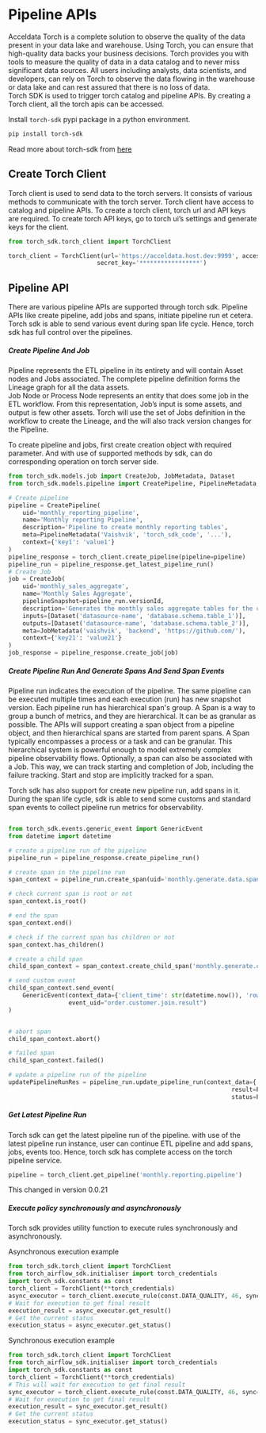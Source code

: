 # Pipeline APIs

Acceldata Torch is a complete solution to observe the quality of the data present in your data lake and warehouse. Using Torch, you can ensure that high-quality data backs your business decisions. Torch provides you with tools to measure the quality of data in a data catalog and to never miss significant data sources. All users including analysts, data scientists, and developers, can rely on Torch to observe the data flowing in the warehouse or data lake and can rest assured that there is no loss of data. 
<br />
Torch SDK is used to trigger torch catalog and pipeline APIs. By creating a Torch client, all the torch apis can be accessed. 

Install `torch-sdk` pypi package in a python environment.
```bash
pip install torch-sdk
```

Read more about torch-sdk from [here](https://pypi.org/project/torch-airflow-sdk/)

## Create Torch Client
Torch client is used to send data to the torch servers. It consists of various methods to communicate with the torch server. Torch client have access to catalog and pipeline APIs. To create a torch client, torch url and API keys are required. To create torch API keys, go to torch ui’s settings and generate keys for the client.
```python
from torch_sdk.torch_client import TorchClient

torch_client = TorchClient(url='https://acceldata.host.dev:9999', access_key='******',
                         secret_key='*****************')

```

## Pipeline API 
There are various pipeline APIs are supported through torch sdk. Pipeline APIs like create pipeline, add jobs and spans, initiate pipeline run et cetera. Torch sdk is able to send various event during span life cycle. Hence, torch sdk has full control over the pipelines.
##### Create Pipeline And Job
Pipeline represents the ETL pipeline in its entirety and will contain Asset nodes and Jobs associated. The complete pipeline definition forms the Lineage graph for all the data assets.
</br>
Job Node or Process Node represents an entity that does some job in the ETL workflow. From this representation, Job’s input is some assets, and output is few other assets.
Torch will use the set of Jobs definition in the workflow to create the Lineage, and the will also track version changes for the Pipeline.

To create pipeline and jobs, first create creation object with required parameter. And with use of supported methods by sdk, can do corresponding operation on torch server side.

```python
from torch_sdk.models.job import CreateJob, JobMetadata, Dataset
from torch_sdk.models.pipeline import CreatePipeline, PipelineMetadata, PipelineRunResult, PipelineRunStatus

# Create pipeline
pipeline = CreatePipeline(
    uid='monthly_reporting_pipeline',
    name='Monthly reporting Pipeline',
    description='Pipeline to create monthly reporting tables',
    meta=PipelineMetadata('Vaishvik', 'torch_sdk_code', '...'),
    context={'key1': 'value1'}
)
pipeline_response = torch_client.create_pipeline(pipeline=pipeline)
pipeline_run = pipeline_response.get_latest_pipeline_run()
# Create Job
job = CreateJob(
    uid='monthly_sales_aggregate',
    name='Monthly Sales Aggregate',
    pipelineSnapshot=pipeline_run.versionId,
    description='Generates the monthly sales aggregate tables for the complete year',
    inputs=[Dataset('datasource-name', 'database.schema.table_1')],
    outputs=[Dataset('datasource-name', 'database.schema.table_2')],
    meta=JobMetadata('vaishvik', 'backend', 'https://github.com/'),
    context={'key21': 'value21'}
)
job_response = pipeline_response.create_job(job)
```
##### Create Pipeline Run And Generate Spans And Send Span Events

Pipeline run indicates the execution of the pipeline. The same pipeline can be executed multiple times and each execution (run) has new snapshot version. Each pipeline run has hierarchical span's group. A Span is a way to group a bunch of metrics, and they are hierarchical. It can be as granular as possible. The APIs will support creating a span object from a pipeline object, and then hierarchical spans are started from parent spans. A Span typically encompasses a process or a task and can be granular. This hierarchical system is powerful enough to model extremely complex pipeline observability flows. Optionally, a span can also be associated with a Job. This way, we can track starting and completion of Job, including the failure tracking. Start and stop are implicitly tracked for a span.

Torch sdk has also support for create new pipeline run, add spans in it. During the span life cycle, sdk is able to send some customs and standard span events to collect pipeline run metrics for observability.  
```python

from torch_sdk.events.generic_event import GenericEvent
from datetime import datetime

# create a pipeline run of the pipeline
pipeline_run = pipeline_response.create_pipeline_run()

# create span in the pipeline run
span_context = pipeline_run.create_span(uid='monthly.generate.data.span')

# check current span is root or not
span_context.is_root()

# end the span 
span_context.end()

# check if the current span has children or not
span_context.has_children()

# create a child span
child_span_context = span_context.create_child_span('monthly.generate.customer.span')

# send custom event
child_span_context.send_event(
    GenericEvent(context_data={'client_time': str(datetime.now()), 'row_count': 100}, 
                 event_uid="order.customer.join.result")
)


# abort span
child_span_context.abort()

# failed span
child_span_context.failed()

# update a pipeline run of the pipeline
updatePipelineRunRes = pipeline_run.update_pipeline_run(context_data={'key1': 'value2', 'name': 'backend'},
                                                               result=PipelineRunResult.SUCCESS,
                                                               status=PipelineRunStatus.COMPLETED)

```

##### Get Latest Pipeline Run
Torch sdk can get the latest pipeline run of the pipeline. with use of the latest pipeline run instance, user can continue ETL pipeline and add spans, jobs, events too. Hence, torch sdk has complete access on the torch pipeline service.
```python
pipeline = torch_client.get_pipeline('monthly.reporting.pipeline')

```

This changed in version 0.0.21 <br />
##### Execute policy synchronously and asynchronously
Torch sdk provides utility function to execute rules synchronously and asynchronously.

Asynchronous execution example
```python
from torch_sdk.torch_client import TorchClient
from torch_airflow_sdk.initialiser import torch_credentials
import torch_sdk.constants as const
torch_client = TorchClient(**torch_credentials)
async_executor = torch_client.execute_rule(const.DATA_QUALITY, 46, sync=False)
# Wait for execution to get final result
execution_result = async_executor.get_result()
# Get the current status
execution_status = async_executor.get_status()
```

Synchronous execution example
```python
from torch_sdk.torch_client import TorchClient
from torch_airflow_sdk.initialiser import torch_credentials
import torch_sdk.constants as const
torch_client = TorchClient(**torch_credentials)
# This will wait for execution to get final result
sync_executor = torch_client.execute_rule(const.DATA_QUALITY, 46, sync=True)
# Wait for execution to get final result
execution_result = sync_executor.get_result()
# Get the current status
execution_status = sync_executor.get_status()
```
